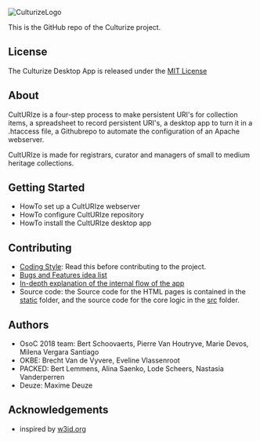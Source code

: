 ![CulturizeLogo](https://github.com/PACKED-vzw/CultURIze/blob/master/static/assets/logo-culturize-klein.png)

This is the GitHub repo of the Culturize project.

## License
The Culturize Desktop App is released under the [MIT License](https://opensource.org/licenses/MIT)
## About
CultURIze is a four-step process to make persistent URI's for collection items, a spreadsheet to record persistent URI's, a desktop app to turn it in a .htaccess file, a Githubrepo to automate the configuration of an Apache webserver.

CultURIze is made for registrars, curator and managers of small to medium heritage collections. 
  
## Getting Started
  * HowTo set up a CultURIze webserver
  * HowTo configure CultURIze repository
  * HowTo install the CultURIze desktop app
## Contributing
  * [Coding Style](doc/Style.md): Read this before contributing to the project.
  * [Bugs and Features idea list](doc/Possible%20Improvements.md)
  * [In-depth explanation of the internal flow of the app](doc/pdf/flow.pdf)
  * Source code: the Source code for the HTML pages is contained in the [static](static/) folder, and the source code for the core logic in the [src](src/) folder. 
## Authors
  * OsoC 2018 team: Bert Schoovaerts, Pierre Van Houtryve, Marie Devos, Milena Vergara Santiago
  * OKBE: Brecht Van de Vyvere, Eveline Vlassenroot
  * PACKED: Bert Lemmens, Alina Saenko, Lode Scheers, Nastasia Vanderperren
  * Deuze: Maxime Deuze
## Acknowledgements
  * inspired by [w3id.org](http://w3id.org)


